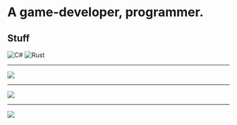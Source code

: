 # A game-developer, programmer.
## Stuff

![C#](https://img.shields.io/badge/-Csharp-008000?style=for-the-badge&logo=csharp)
![Rust](https://img.shields.io/badge/-Rust-FA8E47?style=for-the-badge&logo=rust)

- - -

![](https://github-profile-trophy.vercel.app/?username=AliceMonGithub&theme=onedark)

- - -

![](https://github-readme-stats.vercel.app/api/top-langs/?username=AliceMonGithub&langs_count=8&exclude_repo=st,encoder,dev,dotfiles,.spacemacs,starbound&theme=dracula)

- - -

![](https://hit.yhype.me/github/profile?user_id=61933599)
